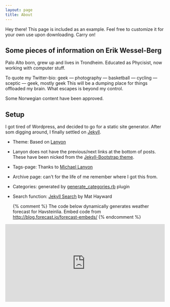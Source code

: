 ```yaml
---
layout: page
title: About
---
```


<p class="message">
  Hey there! This page is included as an example. Feel free to customize it for your own use upon downloading. Carry on!
</p>

## Some pieces of information on Erik Wessel-Berg

Palo Alto born, grew up and lives in Trondheim. Educated as Phycisist, now working with computer stuff.

To quote my Twitter-bio:
geek — photography — basketball — cycling — sceptic — geek, mostly geek
This will be a dumping place for things offloaded my brain. What escapes is beyond my control.

Some Norwegian content have been approved.

## Setup

I got tired of Wordpress, and decided to go for a static site generator. After som digging around, I finally settled on [Jekyll](http://jekyllrb.com).

* Theme: Based on [Lanyon](https://github.com/poole/lanyon)
* Lanyon does not have the previous/next links at the bottom of posts. These have been nicked from the [Jekyll-Bootstrap theme](https://github.com/plusjade/jekyll-bootstrap).
* Tags-page: Thanks to [Michael Lanyon](http://blog.lanyonm.org/articles/2013/11/21/alphabetize-jekyll-page-tags-pure-liquid.html)
* Archive page: can't for the life of me remember where I got this from.
* Categories: generated by [generate_categories.rb](https://github.com/recurser/jekyll-plugins) plugin
* Search function: [Jekyll Search](https://github.com/mathaywarduk/jekyll-search) by Mat Hayward



    {% comment %}
      The code below dynamically generates weather forecast for Havsteinlia.
      Embed code from http://blog.forecast.io/forecast-embeds/
    {% endcomment %}

<iframe id="forecast_embed" type="text/html" frameborder="0" height="245" width="100%" src="http://forecast.io/embed/#lat=63.409068&lon=-10.375051&name=My Local Place&color=#00aaff&font=Georgia&units=uk"> </iframe>



